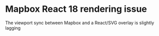 # Mapbox React 18 rendering issue

The viewport sync between Mapbox and a React/SVG overlay is slightly lagging


